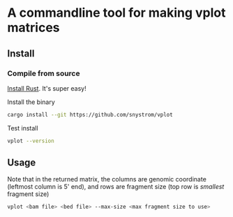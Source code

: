 # A commandline tool for making vplot matrices

## Install

### Compile from source

[Install Rust](https://www.rust-lang.org/tools/install). It's super easy!

Install the binary
``` sh
cargo install --git https://github.com/snystrom/vplot
```

Test install
``` sh
vplot --version
```

## Usage
Note that in the returned matrix, the columns are genomic coordinate (leftmost column is 5' end), and rows are fragment size (top row is *smallest* fragment size)
``` sh
vplot <bam file> <bed file> --max-size <max fragment size to use>
```
